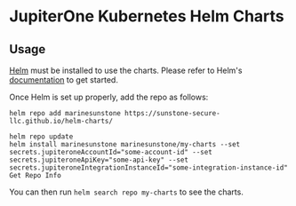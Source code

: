 # JupiterOne Kubernetes Helm Charts

## Usage

[Helm](https://helm.sh) must be installed to use the charts.
Please refer to Helm's [documentation](https://helm.sh/docs/) to get started.

Once Helm is set up properly, add the repo as follows:

```console
helm repo add marinesunstone https://sunstone-secure-llc.github.io/helm-charts/ 

helm repo update
helm install marinesunstone marinesunstone/my-charts --set secrets.jupiteroneAccountId="some-account-id" --set secrets.jupiteroneApiKey="some-api-key" --set secrets.jupiteroneIntegrationInstanceId="some-integration-instance-id"
Get Repo Info
```

You can then run `helm search repo my-charts` to see the charts.
